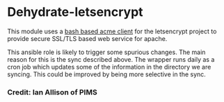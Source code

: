 # Dehydrate-letsencrypt

This module uses a [bash based acme
client](thttps://github.com/lukas2511/dehydrated) for the letsencrypt project to
provide secure SSL/TLS based web service for apache.

This ansible role is likely to trigger some spurious changes. The main reason
for this is the sync described above. The wrapper runs daily as a cron job which
updates some of the information in the directory we are syncing. This could be
improved by being more selective in the sync.

### Credit: Ian Allison of PIMS